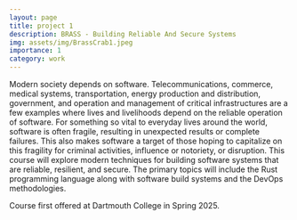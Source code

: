 ```yaml
---
layout: page
title: project 1
description: BRASS - Building Reliable And Secure Systems
img: assets/img/BrassCrab1.jpeg
importance: 1
category: work
---
```


Modern society depends on software. Telecommunications, commerce, medical systems, transportation,
energy production and distribution, government, and operation and management of critical
infrastructures are a few examples where lives and livelihoods depend on the reliable operation of
software.  For something so vital to everyday lives around the world, software is often fragile,
resulting in unexpected results or complete failures. This also makes software a target of those
hoping to capitalize on this fragility for criminal activities, influence or notoriety, or
disruption. This course will explore modern techniques for building software systems that are
reliable, resilient, and secure. The primary topics will include the Rust programming language along
with software build systems and the DevOps methodologies.

Course first offered at Dartmouth College in Spring 2025.

